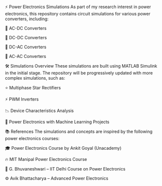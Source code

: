 ⚡ Power Electronics Simulations
As part of my research interest in power electronics, this repository contains circuit simulations for various power converters, including:

🔌 AC-DC Converters

🔋 DC-DC Converters

🔁 DC-AC Converters

🔄 AC-AC Converters


🛠️ Simulations Overview
These simulations are built using MATLAB Simulink in the initial stage. The repository will be progressively updated with more complex simulations, such as:

⭐ Multiphase Star Rectifiers

⚡ PWM Inverters

📉 Device Characteristics Analysis

🤖 Power Electronics with Machine Learning Projects



📚 References
The simulations and concepts are inspired by the following power electronics courses:

🎓 Power Electronics Course by Ankit Goyal (Unacademy)

🔥 MIT Manipal Power Electronics Course

📘 G. Bhuvaneshwari – IIT Delhi Course on Power Electronics

⚙️ Avik Bhattacharya – Advanced Power Electronics
